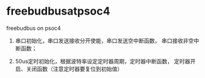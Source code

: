# freebudbusatpsoc4
freebudbus on psoc4

1.  串口初始化，串口发送接收分开使能，串口发送空中断函数，
	串口接收非空中断函数；

2.  50us定时初始化，根据波特率设定定时器周期，定时器中断函数，
	定时器开启、关闭函数（注意定时器要复位到初始值）
